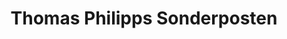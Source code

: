 ---
title: "Thomas Philipps Sonderposten"
url: /neustadt-bei-coburg/thomas-philipps-sonderposten/
shop: Kramladen
---